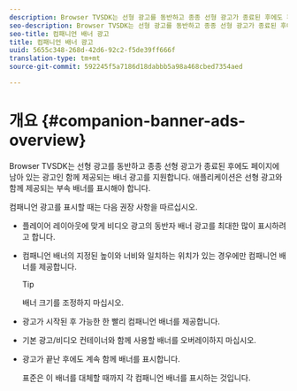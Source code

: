 ```yaml
---
description: Browser TVSDK는 선형 광고를 동반하고 종종 선형 광고가 종료된 후에도 페이지에 남아 있는 광고인 함께 제공되는 배너 광고를 지원합니다. 애플리케이션은 선형 광고와 함께 제공되는 부속 배너를 표시해야 합니다.
seo-description: Browser TVSDK는 선형 광고를 동반하고 종종 선형 광고가 종료된 후에도 페이지에 남아 있는 광고인 함께 제공되는 배너 광고를 지원합니다. 애플리케이션은 선형 광고와 함께 제공되는 부속 배너를 표시해야 합니다.
seo-title: 컴패니언 배너 광고
title: 컴패니언 배너 광고
uuid: 5655c348-268d-42d6-92c2-f5de39ff666f
translation-type: tm+mt
source-git-commit: 592245f5a7186d18dabbb5a98a468cbed7354aed

---
```



# 개요 {#companion-banner-ads-overview}

Browser TVSDK는 선형 광고를 동반하고 종종 선형 광고가 종료된 후에도 페이지에 남아 있는 광고인 함께 제공되는 배너 광고를 지원합니다. 애플리케이션은 선형 광고와 함께 제공되는 부속 배너를 표시해야 합니다.

컴패니언 광고를 표시할 때는 다음 권장 사항을 따르십시오.

* 플레이어 레이아웃에 맞게 비디오 광고의 동반자 배너 광고를 최대한 많이 표시하려고 합니다.
* 컴패니언 배너의 지정된 높이와 너비와 일치하는 위치가 있는 경우에만 컴패니언 배너를 제공합니다.

   >[!TIP]
   >
   >배너 크기를 조정하지 마십시오.

* 광고가 시작된 후 가능한 한 빨리 컴패니언 배너를 제공합니다.
* 기본 광고/비디오 컨테이너와 함께 사용할 배너를 오버레이하지 마십시오.
* 광고가 끝난 후에도 계속 함께 배너를 표시합니다.

   표준은 이 배너를 대체할 때까지 각 컴패니언 배너를 표시하는 것입니다.

